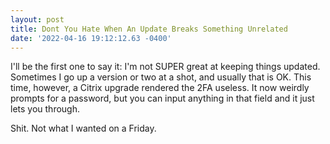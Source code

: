 ```yaml
--- 
layout: post 
title: Dont You Hate When An Update Breaks Something Unrelated 
date: '2022-04-16 19:12:12.63 -0400' 
--- 
```

I'll be the first one to say it: I'm not SUPER great at keeping things updated. Sometimes I go up a version or 
two at a shot, and usually that is OK. This time, however, a Citrix upgrade rendered the 2FA useless. It now 
weirdly prompts for a password, but you can input anything in that field and it just lets you through.

Shit. Not what I wanted on a Friday. 
